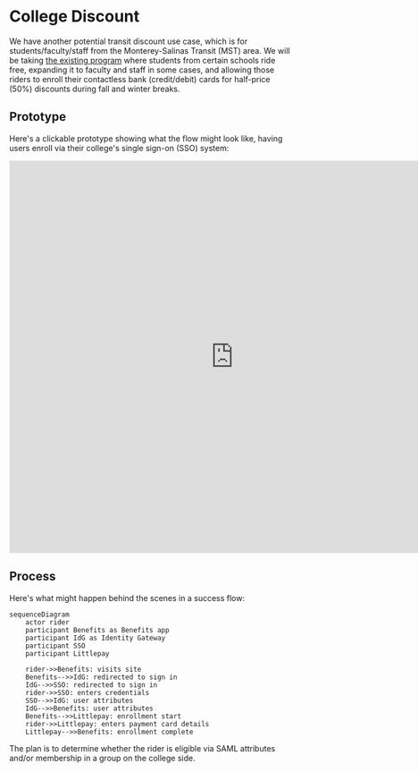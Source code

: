 # College Discount

We have another potential transit discount use case, which is for students/faculty/staff from the Monterey-Salinas Transit (MST) area. We will be taking [the existing program](https://mst.org/fares/overview/) where students from certain schools ride free, expanding it to faculty and staff in some cases, and allowing those riders to enroll their contactless bank (credit/debit) cards for half-price (50%) discounts during fall and winter breaks.

## Prototype

Here's a clickable prototype showing what the flow might look like, having users enroll via their college's single sign-on (SSO) system:

<iframe style="border: 1px solid rgba(0, 0, 0, 0.1);" width="800" height="700" src="https://www.figma.com/embed?embed_host=share&url=https%3A%2F%2Fwww.figma.com%2Fproto%2FSeSd3LaLd6WkbEYhmtKpO3%2FBenefits-(Identity-Verification-SSO)%3Fnode-id%3D7741%253A33063%26scaling%3Dscale-down%26page-id%3D7741%253A32852%26starting-point-node-id%3D7741%253A33063" allowfullscreen></iframe>

## Process

Here's what might happen behind the scenes in a success flow:

```mermaid
sequenceDiagram
    actor rider
    participant Benefits as Benefits app
    participant IdG as Identity Gateway
    participant SSO
    participant Littlepay

    rider->>Benefits: visits site
    Benefits-->>IdG: redirected to sign in
    IdG-->>SSO: redirected to sign in
    rider->>SSO: enters credentials
    SSO-->>IdG: user attributes
    IdG-->>Benefits: user attributes
    Benefits-->>Littlepay: enrollment start
    rider->>Littlepay: enters payment card details
    Littlepay-->>Benefits: enrollment complete
```

The plan is to determine whether the rider is eligible via SAML attributes and/or membership in a group on the college side.
